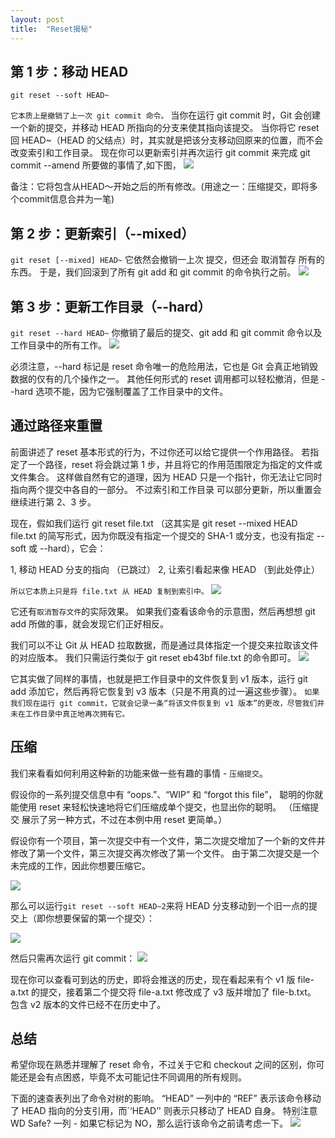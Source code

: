 ```yaml
---
layout: post
title:  "Reset揭秘"
---
```


## 第 1 步：移动 HEAD
```
git reset --soft HEAD~
```
`它本质上是撤销了上一次 git commit 命令。` 当你在运行 git commit 时，Git 会创建一个新的提交，并移动 HEAD 所指向的分支来使其指向该提交。 当你将它 reset 回 HEAD~（HEAD 的父结点）时，其实就是把该分支移动回原来的位置，而不会改变索引和工作目录。 现在你可以更新索引并再次运行 git commit 来完成 git commit --amend 所要做的事情了,如下图，
![](../images/reset--soft.png)

备注：它将包含从HEAD～开始之后的所有修改。(用途之一：压缩提交，即将多个commit信息合并为一笔)

## 第 2 步：更新索引（--mixed）
`git reset [--mixed] HEAD~`
它依然会撤销一上次 提交，但还会 取消暂存 所有的东西。 于是，我们回滚到了所有 git add 和 git commit 的命令执行之前。
![](../images/reset--mixed.png)

## 第 3 步：更新工作目录（--hard）
`git reset --hard HEAD~`
你撤销了最后的提交、git add 和 git commit 命令以及工作目录中的所有工作。
![](../images/reset--hard.png)

必须注意，--hard 标记是 reset 命令唯一的危险用法，它也是 Git 会真正地销毁数据的仅有的几个操作之一。 其他任何形式的 reset 调用都可以轻松撤消，但是 --hard 选项不能，因为它强制覆盖了工作目录中的文件。

## 通过路径来重置
前面讲述了 reset 基本形式的行为，不过你还可以给它提供一个作用路径。 若指定了一个路径，reset 将会跳过第 1 步，并且将它的作用范围限定为指定的文件或文件集合。 这样做自然有它的道理，因为 HEAD 只是一个指针，你无法让它同时指向两个提交中各自的一部分。 不过索引和工作目录 可以部分更新，所以重置会继续进行第 2、3 步。

现在，假如我们运行 git reset file.txt （这其实是 git reset --mixed HEAD file.txt 的简写形式，因为你既没有指定一个提交的 SHA-1 或分支，也没有指定 --soft 或 --hard），它会：

1, 移动 HEAD 分支的指向 （已跳过）
2, 让索引看起来像 HEAD （到此处停止）

`所以它本质上只是将 file.txt 从 HEAD 复制到索引中。`
![](../images/reset-path1.png)

它还有` 取消暂存文件 `的实际效果。 如果我们查看该命令的示意图，然后再想想 git add 所做的事，就会发现它们正好相反。

我们可以不让 Git 从 HEAD 拉取数据，而是通过具体指定一个提交来拉取该文件的对应版本。 我们只需运行类似于 git reset eb43bf file.txt 的命令即可。
![](../images/reset-path3.png)

它其实做了同样的事情，也就是把工作目录中的文件恢复到 v1 版本，运行 git add 添加它，然后再将它恢复到 v3 版本（只是不用真的过一遍这些步骤）。 `如果我们现在运行 git commit，它就会记录一条“将该文件恢复到 v1 版本”的更改，尽管我们并未在工作目录中真正地再次拥有它。`

## 压缩
我们来看看如何利用这种新的功能来做一些有趣的事情 - `压缩提交`。

假设你的一系列提交信息中有 “oops.”、“WIP” 和 “forgot this file”， 聪明的你就能使用 reset 来轻松快速地将它们压缩成单个提交，也显出你的聪明。 （压缩提交 展示了另一种方式，不过在本例中用 reset 更简单。）

假设你有一个项目，第一次提交中有一个文件，第二次提交增加了一个新的文件并修改了第一个文件，第三次提交再次修改了第一个文件。 由于第二次提交是一个未完成的工作，因此你想要压缩它。

![](../images/reset-squash-r1.png)

那么可以运行` git reset --soft HEAD~2 `来将 HEAD 分支移动到一个旧一点的提交上（即你想要保留的第一个提交）：

![](../images/reset-squash-r2.png)

然后只需再次运行 git commit：
![](../images/reset-squash-r3.png)

现在你可以查看可到达的历史，即将会推送的历史，现在看起来有个 v1 版 file-a.txt 的提交，接着第二个提交将 file-a.txt 修改成了 v3 版并增加了 file-b.txt。 包含 v2 版本的文件已经不在历史中了。

## 总结
希望你现在熟悉并理解了 reset 命令，不过关于它和 checkout 之间的区别，你可能还是会有点困惑，毕竟不太可能记住不同调用的所有规则。

下面的速查表列出了命令对树的影响。 “HEAD” 一列中的 “REF” 表示该命令移动了 HEAD 指向的分支引用，而`‘HEAD’' 则表示只移动了 HEAD 自身。 特别注意 WD Safe? 一列 - 如果它标记为 NO，那么运行该命令之前请考虑一下。
![](../images/reset-summary.png)
